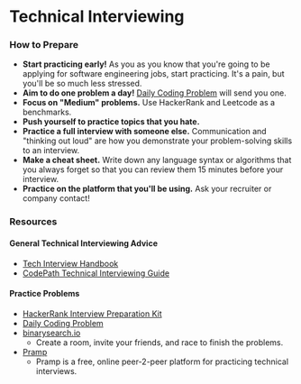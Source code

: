 # Technical Interviewing

### How to Prepare

* **Start practicing early!** As you as you know that you're going to be applying for software engineering jobs, start practicing. It's a pain, but you'll be so much less stressed.
* **Aim to do one problem a day!** [Daily Coding Problem](https://www.dailycodingproblem.com/) will send you one.
* **Focus on "Medium" problems.** Use HackerRank and Leetcode as a benchmarks.
* **Push yourself to practice topics that you hate.**
* **Practice a full interview with someone else.** Communication and "thinking out loud" are how you demonstrate your problem-solving skills to an interview. 
* **Make a cheat sheet.** Write down any language syntax or algorithms that you always forget so that you can review them 15 minutes before your interview.
* **Practice on the platform that you'll be using.** Ask your recruiter or company contact!

### **Resources**

#### **General Technical Interviewing Advice**

* [Tech Interview Handbook](https://techinterviewhandbook.org/)
* [CodePath Technical Interviewing Guide](https://books.codepath.org/student-handbook/technical-interviewing/technical-interviewing-guide)

#### **Practice Problems**

* [HackerRank Interview Preparation Kit](https://www.hackerrank.com/interview/interview-preparation-kit)
* [Daily Coding Problem](https://www.dailycodingproblem.com/)
* [binarysearch.io](https://binarysearch.com/)
  * Create a room, invite your friends, and race to finish the problems.
* [Pramp](https://www.pramp.com/#/)
  * Pramp is a free, online peer-2-peer platform for practicing technical interviews.

